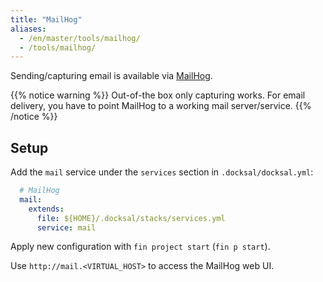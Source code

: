 ```yaml
---
title: "MailHog"
aliases:
  - /en/master/tools/mailhog/
  - /tools/mailhog/
---
```



Sending/capturing email is available via [MailHog](https://github.com/mailhog/MailHog).

{{% notice warning %}}
Out-of-the box only capturing works. For email delivery, you have to point MailHog to a working mail server/service.
{{% /notice %}}


## Setup

Add the `mail` service under the `services` section in `.docksal/docksal.yml`:

```yaml
  # MailHog
  mail:
    extends:
      file: ${HOME}/.docksal/stacks/services.yml
      service: mail
```

Apply new configuration with `fin project start` (`fin p start`).

Use `http://mail.<VIRTUAL_HOST>` to access the MailHog web UI.
